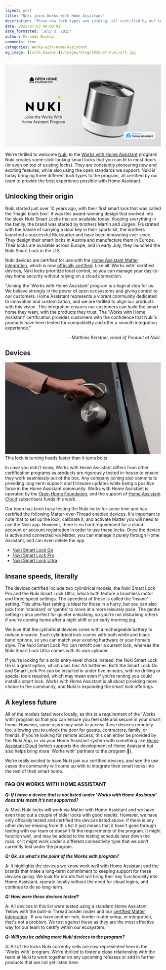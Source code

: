```yaml
---
layout: post
title: "Nuki joins Works with Home Assistant"
description: "Three new lock types are joining, all certified by our team to provide the best experience possible with Home Assistant"
date: 2025-07-03 00:00:01
date_formatted: "July 3, 2025"
author: Miranda Bishop
comments: true
categories: Works-with-Home-Assistant
og_image: {{site.baseurl}}/images/blog/2025-07-nuki/art.jpg
---
```


<img src='/images/blog/2025-07-nuki/art.jpg' style='border: 0;box-shadow: none;' alt="Nuki Joins Works with Home Assistant">

We're thrilled to welcome [Nuki](https://nuki.io/) to the [Works with Home Assistant](https://works-with.home-assistant.io/) program! Nuki creates some slick-looking smart locks that you can fit to most doors (or even on top of existing locks). They are constantly pioneering new and exciting features, while also using the open standards we support. Nuki is today bringing three different lock types to the program, all certified by our team to provide the best experience possible with Home Assistant.<!--more-->

## Unlocking their origin

Nuki started just over 10 years ago, with their first smart lock that was called the 'magic black box'. It was this award-winning design that evolved into the sleek Nuki Smart Locks that are available today.  Keeping everything in the family, the brand was started by brothers Martin and Jürgen. Frustrated with the hassle of carrying a door key in their sports kit, the brothers launched a successful Kickstarter and have been innovating ever since. They design their smart locks in Austria and manufacture them in Europe. Their locks are available across Europe, and in early July, they launched the Nuki Smart Lock in the U.S.

Nuki devices are certified for use with the [Home Assistant Matter integration](/integrations/matter/), which is now [officially certified](/blog/2025/03/10/matter-certification/). Like all 'Works with' certified devices, Nuki locks prioritize local control, so you can manage your day-to-day home security without relying on a cloud connection.

<div class="alert">
    <p>"Joining the 'Works with Home Assistant' program is a logical step for us. We believe strongly in the power of open ecosystems and giving control to our customers. Home Assistant represents a vibrant community dedicated to innovation and customization, and we are thrilled to align our products with this vision. This integration ensures our customers can build the smart home they want, with the products they trust. The 'Works with Home Assistant' certification provides customers with the confidence that Nuki's products have been tested for compatibility and offer a smooth integration experience."</p>
<em style="text-align: right; display: block;">- Matthias Kerstner, Head of Product at Nuki.</em>
</div>

## Devices

<p class='img'><img src='/images/blog/2025-07-nuki/lock.jpg' style='border: 0;box-shadow: none;' alt="Smart lock pro">This lock is turning heads faster than it turns bolts</p>

In case you didn't know, Works with Home Assistant differs from other certification programs as products are rigorously tested in-house to ensure they work seamlessly out of the box. Any company joining also commits to providing long-term support and firmware updates while being a positive force in the Home Assistant community. Works with Home Assistant is operated by the [Open Home Foundation](https://www.openhomefoundation.org/), and the support of [Home Assistant Cloud](/cloud/) subscribers funds this work.

Our team has been busy testing the Nuki locks for some time and has certified the following Matter-over-Thread enabled devices. It's important to note that to set up the lock, calibrate it, and activate Matter you will need to use the Nuki app. However, there is no hard requirement for a cloud account or account registration in order to use these locks. Once the device is active and connected via Matter, you can manage it purely through Home Assistant, and can even delete the app.

- [Nuki Smart Lock Go](https://nuki.io/en-uk/products/smart-lock-go)
- [Nuki Smart Lock Pro](https://nuki.io/en-uk/products/smart-lock-pro-5th-gen)
- [Nuki Smart Lock Ultra](https://nuki.io/en-uk/products/smart-lock-ultra)

## Insane speeds, literally

The devices certified include two cylindrical models, the Nuki Smart Lock Pro and the Nuki Smart Lock Ultra, which both feature a brushless motor and three speed settings. The speediest of these is called the 'Insane' setting. This ultra-fast setting is ideal for those in a hurry, but you can also pick from 'standard' or 'gentle' to move at a more leisurely pace. The gentle setting is also perfect for quieter unlocking, so you're not disturbing others if you're coming home after a night shift or an early morning jog.

We love that the cylindrical devices come with a rechargeable battery to reduce e-waste. Each cylindrical lock comes with both white and black band options, so you can match your existing hardware or your home's style. The Nuki Smart Lock Pro can retrofit over a current lock, whereas the Nuki Smart Lock Ultra comes with its own cylinder.

If you're looking for a solid entry-level choice instead, the Nuki Smart Lock Go is a great option, which uses four AA batteries. Both the Smart Lock Go and Smart Lock Pro can be installed in under five minutes, with no drilling or special tools required, which may mean even if you're renting you could install a smart lock. Works with Home Assistant is all about providing more choice to the community, and Nuki is expanding the smart lock offerings.

## A keyless future

All of the models listed work locally, as this is a requirement of the 'Works with' program so that you can ensure you feel safe and secure in your smart home. However, some users may wish to access these devices remotely too, allowing you to unlock the door for guests, contractors, family, or friends. If you're looking for remote access, this can either be provided by the Nuki App, or via your Home Assistant system with something like [Home Assistant Cloud](/cloud/) (which supports the development of Home Assistant but also helps bring more 'Works with' partners to the program 🤝).

We're really excited to have Nuki join our certified devices, and see the use cases the community will come up with to integrate their smart locks into the rest of their smart home.

### FAQ ON WORKS WITH HOME ASSISTANT

***Q: If I have a device that is not listed under 'Works with Home Assistant' does this mean it's not supported?***

A: Most Nuki locks will work via Matter with Home Assistant and we have even tried out a couple of older locks with good results. However, we have only officially tested and certified the devices listed above. If there is any other device missing from this list it just means that it hasn't gone through testing with our team or doesn't fit the requirements of the program. It might function well, and may be added to the testing schedule later down the road, or it might work under a different connectivity type that we don't currently test under the program.

***Q: Ok, so what's the point of the Works with program?***

A: It highlights the devices we know work well with Home Assistant and the brands that make a long-term commitment to keeping support for these devices going. We look for brands that will bring their key functionality into Home Assistant, operate locally without the need for cloud logins, and continue to do so long-term.

***Q: How were these devices tested?***

A: All devices in this list were tested using a standard Home Assistant Yellow with the built-in Thread border router and our [certified Matter Integration](/integrations/matter/).  If you have another hub, border router setup, or integration, that's not a problem. We test against these as they are the most effective way for our team to certify within our ecosystem.

***Q: Will you be adding more Nuki devices to the program?***

A: All of the locks Nuki currently sells are now represented here in the 'Works with' program. We're thrilled to foster a close relationship with the team at Nuki to work together on any upcoming releases or add in further products that are not yet listed here.
